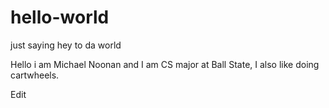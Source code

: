 # hello-world
just saying hey to da world

Hello i am Michael Noonan and I am CS major at Ball State, I also like doing cartwheels.

Edit